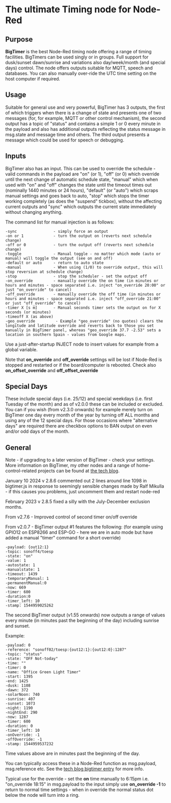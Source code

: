 # The ultimate Timing node for Node-Red

## Purpose
**BigTimer** is the best Node-Red timing node offering a range of timing facilities. BigTimers can be used singly or in groups. Full support for dusk/sunset dawn/sunrise and variations also day/week/month (and special days) control. The node offers outputs suitable for MQTT, speech and databases. You can also manually over-ride the UTC time setting on the host computer if required.

## Usage
Suitable for general use and very powerful, BigTimer has 3 outputs, the first of which triggers when there is a change of state and presents one of two messages (for, for example, MQTT or other control mechanism), the second output has a topic of "status" and contains a simple 1 or 0 every minute in the payload and also has additional outputs reflecting the status message in msg.state and message time and others. The third output presents a message which could be used for speech or debugging. 

## Inputs
BigTimer also has an input. This can be used to override the schedule - valid commands in the payload are "on" (or 1), "off" (or 0) which override until the next change of automatic schedule state, "manual" which when used with "on" and "off" changes the state until the timeout times out (nominally 1440 minutes or 24 hours), "default" (or "auto") which scraps manual settings and goes back to auto, "stop" which stops the timer working completely (as does the "suspend" tickbox), without the affecting current outputs and "sync" which outputs the current state immediately without changing anything.

The command list for manual injection is as follows:

	-sync                - simply force an output
	-on or 1             - turn the output on (reverts next schedule change)
	-off or 0            - turn the output off (reverts next schedule change)
	-toggle              - Manual toggle - no matter which mode (auto or manual) will toggle the output (see on and off)
	-default or auto     - return to auto state
	-manual              - When using (1/0) to override output, this will stop reversion at schedule change)
	-stop                - stop the scheduler - set the output off
	-on_override         - manually override the on time (in minutes or hours and minutes - space separated i.e. inject "on_override 20:00" or just "on_override" to cancel)
	-off_override        - manually override the off time (in minutes or hours and minutes - space separated i.e. inject "off_override 21:00" or just "off_override" to cancel)
	-timer X [s m]       - Manual seconds timer sets the output on for X seconds (or minutes)
	-timeoff X (as above)
	-geo_override         - Example "geo_override" (no quotes) clears the longitude and latitude override and reverts back to those you set manually in BigTimer panel, whereas "geo_override 37.7 -2.53" sets a location in southern Spain - values from Google maps. 
 
Use a just-after-startup INJECT node to insert values for example from a global variable. 

Note that **on_override** and **off_override** settings will be lost if Node-Red is stopped and restarted or if the board/computer is rebooted.
Check also **on_offset_override** and **off_offset_override**

## Special Days
These include special days (i.e. 25/12) and special weekdays (i.e. first Tuesday of the month) and as of v2.0.0 these can be included or excluded.
You can if you wish (from v2.3.0 onwards) for example merely turn on BigTimer one day every month of the year by turning off ALL months and using any of the 12 special days.
For those occasions where "alternative days" are required there are checkbox options to BAN output on even and/or odd days of the month.

## General
Note - if upgrading to a later version of BigTimer - check your settings. More information on BigTimer, my other nodes and a range of home-control-related projects can be found at [the tech blog](https://tech.scargill.net).

January 10 2024 v 2.8.6 commented out 2 lines around line 1098 in bigtimer.js in response to seemingly sensible changes made by Ralf Mikulla - if this causes you problems, just uncomment them and restart node-red 

February 2023 v 2.8.5 fixed a silly with the July-December exclusion months.

From v2.7.6 - Improved control of second timer on/off override
 
From v2.0.7 - BigTimer output #1 features the following: (for example using GPIO12 on ESP8266 and ESP-GO - here we are in auto mode but have added a manual "timer" command for a short override)

	-payload: {out12:1}
	-topic: sonoff4/toesp
	-state: "on"
	-value: 1
	-autostate: 1
	-manualstate: 1
	-timeout: 1439
	-temporaryManual: 1
	-permanentManual:0
	-now: 669
	-timer: 600
	-duration:0
	-timer_left: 10
	-stamp: 1544959025262

The second BigTimer output (v1.55 onwards) now outputs a range of values every minute (in minutes past the beginning of the day) including sunrise and sunset. 

Example:

	-payload: 0
	-reference: "sonoff02/toesp:{out12:1}:{out12:0}:1287"
	-topic: "status"
	-state: "OFF Not-today"
	-time: ""
	-timer: 0
	-name: "Office Green Light Timer"
	-start: 1395
	-end: 1425
	-dusk: 1108
	-dawn: 372
	-solarNoon: 740
	-sunrise: 407
	-sunset: 1073
	-night: 1190
	-nightEnd: 290
	-now: 1287
	-timer: 600
	-duration: 0
	-timer_left: 10
	-onOverride: -1
	-offOverride: -1
	-stamp: 1544959537232

Time values above are in minutes past the beginning of the day.

You can typically access these in a Node-Red function as msg.payload, msg.reference etc. See the [tech blog bigtimer entry](https://tech.scargill.net/big-timer) for more info.

Typical use for the override - set the **on** time manually to 6:15pm i.e. "on_override 18:15" in msg.payload to the input simply use **on_override -1** to return to normal time settings - when in override the normal status dot below the node will turn into a ring.
